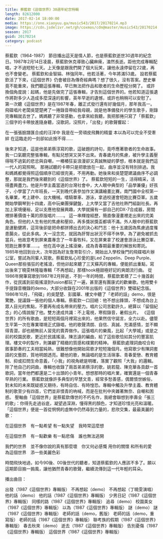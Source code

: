 ```yaml
---
title: 蔡藍欽《這個世界》30週年紀念特輯
length: 82612000
date: 2017-02-14 18:00:00
media: https://one.xiaoyuu.ga/music543/2017/20170214.mp3
image: https://cdn.jsdelivr.net/gh/coxmos/cdn@master/music543/20170214.jpg
season: 2017
guid: 20170214
category: podcast
---
```


蔡藍欽（1964-1987）
節目播出這天是情人節，也是蔡藍欽逝世30週年的紀念日。1987年2月14日凌晨，蔡藍欽休克導致心臟麻痺，溘然長逝。距他完成專輯配唱，才不過短短七天。上天像是跟我們開了個大玩笑，讓他永遠停留在22歲，再也不會變老。
蔡藍欽和金智娟、林強同年。他若活著，今年將滿53歲。
設若蔡藍欽活了下來，《這個世界》仍會被目為傳奇經典嗎？想了很久，沒有答案。歷史畢竟不能重來，我們聽這張專輯，早已無法把作品和歌者的生命歷程分開了。
或許換個角度說：起碼，他是先做完了這張專輯，才告別這個世界的。他若知道這張遺作將對多少人造成多麼深遠的影響，英年早逝的遺憾，或許也稍稍可以安慰了。
第一次聽《這個世界》是在1987年春，離正式發行還有好幾個月，那年我高一。飛碟唱片老闆吳楚楚拷了一捲錄音帶給我母親，說是他準備發片的學生歌手，剛錄完專輯就去世了。媽媽聽了非常感動，也拿來給我聽，我把那捲只寫了「蔡藍欽」三個字的卡帶放進隨身聽，沒歌詞，沒照片，「出發」的歌聲響起：

在一張張臉譜匯合成的汪洋中 
我是在一旁頑皮飛舞的精靈 
本以為可以完全不受牽絆 
在這臨走的一刻卻如此捨不得……

後來才知道，這是他弟弟蔡淳寫的歌，這破題的詩句，竟呼應著歌者的生命故事。我一口氣聽完整張專輯，有點兒想哭又哭不出來。青春歲月的焦慮，被升學主義壓得喘不過氣的悲忿與自嘲，一樁樁狂妄浪漫卻又真誠無疑的夢想，根本就是我們這一代人的寫照啊。
那捲試聽的卡帶只是把歌放在一起，曲序並沒有特別排過。我和媽媽都覺得照這個順序已經很完美，不用再動。她後來和吳楚楚建議曲序不必調整，那就是我們後來聽到的《這個世界》了。
蔡藍欽短短的一生，活得精采，活得盡興盡力。他是升學主義當道的台灣社會中，大人眼中典型的「品學兼優」好孩子，小學當了六年班長，一天到晚代表參加作文演講繪畫比賽。南門國中全校第一名畢業，考上建中、台大機械。嗜騎單車、游泳，拿過校運會短跑比賽亞軍。五歲開始學鋼琴到十四歲，高中玩樂團彈鍵盤，上大學又當了吉他社熱門組副社長。再加上家境優裕，足以支應他發展興趣，大學就擁有一部自己的DX-7合成器，房間裡排著價值十萬的原版唱片……。
這一串輝煌經歷，簡直像漫畫裡走出來的完美角色。但他的人生有他的焦慮和壓抑，再多獎狀獎盃都填不滿。外人眼中的蔡藍欽是運動健將，這背後卻是把命都拼搏出去的決心和鬥志：他十五歲因為焦慮過度罹患腸炎，從此多病。大一沒念完，就因為肝腎出狀況不得不休學。為了避免被抓去當兵，他故意考到屏東農專念了一年畜牧科，又在屏東拿了校運會游泳比賽亞軍、短跑比賽季軍……。
他在高中迷上搖滾樂，成為青春期最重要的解放和寄託。1985年他回到台大，次年因為好友詹育彰引介，開始出入學校後門的飛碟唱片辦公室，嘗試為同輩人寫歌。蔡藍欽私心珍愛的是Led Zeppelin、Deep Purple、Queen那些張狂的老搖滾，但他卯起來聽了三天蘇芮的專輯，便能抓出重點，寫出後來丁曉雯林隆璇專輯「不再想起」那樣hook極甜極好記的爽朗流行曲。
從1986年開筆寫歌到1987年2月猝逝，不到一年的時間，蔡藍欽累積了二十幾首創作，從民謠到前衛搖滾到fusion都玩了一遍，甚至還有團康式的歡樂歌。他用雙卡手提錄音機錄的demo，大部分收錄在2001年出版的《這個世界》雙碟紀念版。
1986年10月，「飛碟」的吳楚楚、彭國華、樓文中聽了「老師的話」demo，很是驚艷，提議錄一張他的個人專輯。蔡藍欽一口回絕：他不想出鋒頭，不想成為台上眾人目光的焦點，不要再有成名帶來的壓力。唱片公司苦勸許久，總算以「留個紀念」的心情說服了他。雙方達成共識：不上電視，寒假錄音，暑假出片。
《這個世界》的所有歌曲，是短短兩個月裡寫出來的，他果然信守諾言，全力以赴。儘管生平第一次在專業環境正式錄唱，他的歌聲清朗、自信、真誠、充滿感情，並不顯得青澀，卻也絕無前人習見的賣弄做作。這張唱片的樂風，比起「大學城」或是之前的校園民歌，更近於民謠搖滾。陳志遠的編曲，給了這些歌恰如其分的豐富肌理。樓文中的製作，則兼顧了精緻的質感和樸實的精神。
蔡藍欽處理詞曲咬合和敘事節奏的工夫相當純熟，很難想像他開始寫歌才短短幾個月。他寫歌少有陳詞套語的文藝腔，質地明朗透亮。聽他的歌，無論唱的是生活瑣事、青春愛戀、教育體制、抑或扣問生命意義，「小我」的視角總是明確，落實了觀照「大我」的邏輯。除了他自己的詞曲，專輯也收錄了兩首弟弟蔡淳的歌，姚若龍、陳克華各貢獻一首歌詞，當年他們都還是二十出頭的小青年。想想那時的唱片業，確實還是一個青春早熟的行業。
蔡藍欽就像許多典型的早慧文青，經常多愁善感，偶爾憤世嫉俗，對未知的未來既疑惑又期待，有時自信、有時惶恐。專輯中觸及升學主義、教育體制的歌至少有四首，它們並非憤青的吶喊，而是在批判中夾雜著無奈、自嘲和困惑。
壓軸曲「這個世界」是蔡藍欽傳世的不朽名作，我總會聯想到李壽全「張三的歌」：你得先走過谷底，凝望過深淵，懂得黑的顏色，才知道珍惜光亮和溫暖。「這個世界」便是一首從惘惘的虛無中仍然尋到力量的，悲欣交集，最最美麗的歌：

在這個世界　有一點希望
有一點失望　我時常這麼想
 
在這個世界　有一點歡樂
有一點悲傷　誰也無法逃開
 
我們的世界　並不像你說的真有那麼壞　你又何必感慨
用你的關懷   和所有的愛　為這個世界　添一些美麗色彩

時間飛快地過，如今90後、00後世代的聽者，知道蔡藍欽的人應該不多了。願以這期節目搧一搧風，讓他猶然青春的歌聲，繼續流傳到這一代年輕的耳朵。

播出曲目：

出發（1987《這個世界》專輯版）
不再想起（demo）
不再想起（丁曉雯演唱）
他的話（demo）
他的話（1987《這個世界》專輯版）
少男日記（1987《這個世界》專輯版）
同樣的路（1987《這個世界》專輯版）
追尋（demo）
校園美女（1987《這個世界》專輯版）
以為（1987《這個世界》專輯版）
謎（demo）
謎（1987《這個世界》專輯版）
老師的話（demo，舊版）
老師的話（demo，重寫版）
老師的話（1987《這個世界》專輯版）
聯考族的假期（1987《這個世界》專輯版）
春去秋來（demo）
逝去（1987《這個世界》專輯版）
告別憂傷（1987《這個世界》專輯版）
這個世界（1987《這個世界》專輯版）


